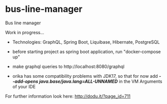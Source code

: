 # bus-line-manager
Bus line manager

Work in progress...

-  Technologies: GraphQL, Spring Boot, Liquibase, Hibernate, PostgreSQL

- before starting project as spring boot application, run "docker-compose up"

- make graphql queries to http://localhost:8080/graphql

- orika has some compatibility problems with JDK17, so that for now add 
  **_--add-opens java.base/java.lang=ALL-UNNAMED_**
  in the VM Arguments of your IDE

For further information look here: http://dodu.it/?page_id=711
